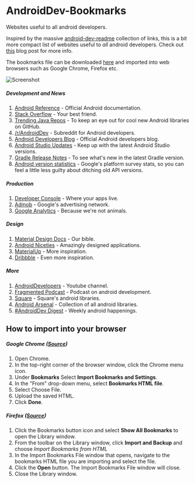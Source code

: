# AndroidDev-Bookmarks
Websites useful to all android developers.

Inspired by the massive [android-dev-readme](https://github.com/anirudh24seven/android-dev-readme) collection of links, this is a bit more compact list of websites useful to *all* android developers. Check out [this](http://adityaanand.in/android/posts/bookmarks-for-android-developers.html) blog post for more info.

The bookmarks file can be downloaded [here](https://github.com/AdityaAnand1/AndroidDev-Bookmarks/releases/download/1.0/AndroidDev-Bookmarks-import-file.zip) and imported into web browsers such as Google Chrome, Firefox etc.

![Screenshot](https://raw.githubusercontent.com/AdityaAnand1/AndroidDev-Bookmarks/master/Screenshot.png)

##### Development and News

1.  [Android Reference](http://developer.android.com/reference/packages.html) - Official Android documentation.
2.  [Stack Overflow](http://stackoverflow.com/questions/tagged/android) - Your best friend.
3.  [Trending Java Repos](https://github.com/trending?l=java&since=weekly) - To keep an eye out for cool new Android libraries on GitHub.
4.  [/r/AndroidDev](https://www.reddit.com/r/androiddev) - Subreddit for Android developers.
5.  [Android Developers Blog](http://android-developers.blogspot.in/) - Official Android developers blog.
6.  [Android Studio Updates](http://tools.android.com/recent) - Keep up with the latest Android Studio versions.
7.  [Gradle Release Notes](https://docs.gradle.org/current/release-notes) - To see what's new in the latest Gradle version.
8.  [Android version statistics](http://developer.android.com/about/dashboards/index.html#Platform) - Google's platform survey stats, so you can feel a little less guilty about ditching old API versions.

##### Production

1.  [Developer Console](https://play.google.com/apps/publish/) - Where your apps live.
2.  [Admob](https://apps.admob.com/) - Google's advertising network.
3.  [Google Analytics](https://analytics.google.com/analytics/web/) - Because we're not animals.

##### Design

1.  [Material Design Docs](http://www.google.com/design/spec/material-design/introduction.html) - Our bible.
2.  [Android Niceties](http://androidniceties.tumblr.com/) - Amazingly designed applications.
3.  [MaterialUp](http://www.materialup.com/) - More inspiration.
4.  [Dribbble](https://dribbble.com/tags/material_design) - Even more inspiration.

##### More

1.  [AndroidDevelopers](https://www.youtube.com/user/androiddevelopers/videos) - Youtube channel.
2.  [Fragmented Podcast](http://fragmentedpodcast.com/) - Podcast on android development.
3.  [Square](http://square.github.io/#android) - Square's android libraries.
4.  [Android Arsenal](https://android-arsenal.com/) - Collection of all android libraries.
5.  [#AndroidDev Digest](https://www.androiddevdigest.com/) - Weekly android happenings.

## How to import into your browser

##### Google Chrome ([Source](https://support.google.com/chrome/answer/96816?hl=en))
1. Open Chrome.
2. In the top-right corner of the browser window, click the Chrome menu icon.
3. Under **Bookmarks** Select **Import Bookmarks and Settings**.
4. In the "From" drop-down menu, select **Bookmarks HTML file**.
5. Select Choose File.
6. Upload the saved HTML.
7. Click **Done**.

##### Firefox ([Source](https://support.mozilla.org/en-US/kb/import-bookmarks-html-file))
1. Click the Bookmarks button icon and select **Show All Bookmarks** to open the Library window.
2. From the toolbar on the Library window, click **Import and Backup** and choose *Import Bookmarks from HTML*
3. In the Import Bookmarks File window that opens, navigate to the bookmarks HTML file you are importing and select the file.
4. Click the **Open** button. The Import Bookmarks File window will close.
5. Close the Library window.
